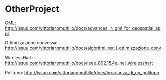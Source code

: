 # OtherProject

GML: http://issuu.com/vittorianomuttillo/docs/advances_in_gml_for_geospatial_appl

Ottimizzazione convessa: http://issuu.com/vittorianomuttillo/docs/algoritmi_per_l_ottimizzazione_conv

WirelessHart: http://issuu.com/vittorianomuttillo/docs/ieee_802.15.4e_nel_wirelesshart

Politopo: http://issuu.com/vittorianomuttillo/docs/invarianza_di_un_politopo
